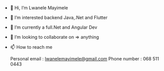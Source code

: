 - 👋 Hi, I’m Lwanele Mayimele
- 👀 I’m interested backend Java,.Net and Flutter
- 🌱 I’m currently a full.Net and Angular Dev
- 💞️ I’m looking to collaborate on => anything 
- 📫 How to reach me

    Personal email : lwanelemayimele@gmail.com
    Phone number : 068 511 0443
